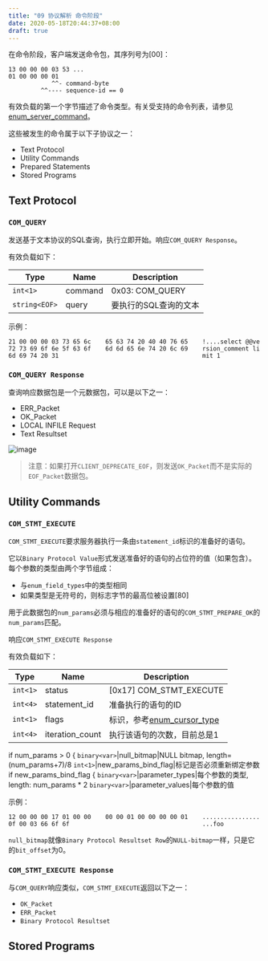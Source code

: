 ```yaml
---
title: "09 协议解析 命令阶段"
date: 2020-05-18T20:44:37+08:00
draft: true
---
```


在命令阶段，客户端发送命令包，其序列号为[00]：

```console
13 00 00 00 03 53 ...
01 00 00 00 01
            ^^- command-byte
         ^^---- sequence-id == 0
```

有效负载的第一个字节描述了命令类型。有关受支持的命令列表，请参见[enum_server_command](https://dev.mysql.com/doc/dev/mysql-server/8.0.12/my__command_8h.html#ae2ff1badf13d2b8099af8b47831281e1)。

这些被发生的命令属于以下子协议之一：

- Text Protocol
- Utility Commands
- Prepared Statements
- Stored Programs

## Text Protocol

### `COM_QUERY`

发送基于文本协议的SQL查询，执行立即开始。响应`COM_QUERY Response`。

有效负载如下：

Type | Name | Description
---------|----------|---------
 `int<1>` | command | 0x03: COM_QUERY
 `string<EOF>` | query | 要执行的SQL查询的文本

示例：

```console
21 00 00 00 03 73 65 6c    65 63 74 20 40 40 76 65    !....select @@ve
72 73 69 6f 6e 5f 63 6f    6d 6d 65 6e 74 20 6c 69    rsion_comment li
6d 69 74 20 31                                        mit 1
```

### `COM_QUERY Response`

查询响应数据包是一个元数据包，可以是以下之一：

- ERR_Packet
- OK_Packet
- LOCAL INFILE Request
- Text Resultset

![image](/images/inline_umlgraph_24.png)

> 注意：如果打开`CLIENT_DEPRECATE_EOF`，则发送`OK_Packet`而不是实际的`EOF_Packet`数据包。

## Utility Commands

### `COM_STMT_EXECUTE`

`COM_STMT_EXECUTE`要求服务器执行一条由`statement_id`标识的准备好的语句。

它以`Binary Protocol Value`形式发送准备好的语句的占位符的值（如果包含）。每个参数的类型由两个字节组成：

- 与`enum_field_types`中的类型相同
- 如果类型是无符号的，则标志字节的最高位被设置[80]

用于此数据包的`num_params`必须与相应的准备好的语句的`COM_STMT_PREPARE_OK`的`num_params`匹配。

响应`COM_STMT_EXECUTE Response`

有效负载如下：

Type | Name | Description
---------|----------|---------
`int<1>`|status|[0x17] COM_STMT_EXECUTE
`int<4>`|statement_id|准备执行的语句的ID
`int<1>`|flags|标识，参考[enum_cursor_type](https://dev.mysql.com/doc/dev/mysql-server/8.0.12/mysql__com_8h.html#a3e5e9e744ff6f7b989a604fd669977da)
`int<4>`|iteration_count|执行该语句的次数，目前总是1
if num_params > 0 {
`binary<var>`|null_bitmap|NULL bitmap, length=(num_params+7)/8
`int<1>`|new_params_bind_flag|标记是否必须重新绑定参数
if new_params_bind_flag {
`binary<var>`|parameter_types|每个参数的类型, length: num_params * 2
`binary<var>`|parameter_values|每个参数的值

示例：

```console
12 00 00 00 17 01 00 00    00 00 01 00 00 00 00 01    ................
0f 00 03 66 6f 6f                                     ...foo
```

`null_bitmap`就像`Binary Protocol Resultset Row`的`NULL-bitmap`一样，只是它的`bit_offset`为0。

### `COM_STMT_EXECUTE Response`

与`COM_QUERY`响应类似，`COM_STMT_EXECUTE`返回以下之一：

- `OK_Packet`
- `ERR_Packet`
- `Binary Protocol Resultset`

## Stored Programs
